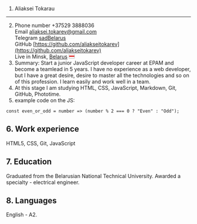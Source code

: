 1. Aliaksei Tokarau
---
2. Phone number +37529 3888036  
   Email [aliaksei.tokarev@gmail.com](aliaksei.tokarev@gmail.com)  
   Telegram [sadBelarus][sad]  
   GitHub [https://github.com/aliakseitokarev](https://github.com/aliakseitokarev)  
   Live in Minsk, [Belarus](https://www.wikiwand.com/en/Belarus 'Minsk is the capital ![
flag](data:image/png;base64,iVBORw0KGgoAAAANSUhEUgAAABAAAAANCAYAAACgu+4kAAAACXBIWXMAAA7EAAAOxAGVKw4bAAAAYElEQVQoz82TIRaAMAxDsz1isIh57o5FT/QWcwj8BBZTUSx2rdn3P3kRSa01671DVTECSZRSABExLyJiebT5j6oiI0g4YAGAe1t99nHOMmF/Xpd81TrBhEzSLZNEin7hA89/Xdb1M0K3AAAAAElFTkSuQmCC)') ![
flag](data:image/png;base64,iVBORw0KGgoAAAANSUhEUgAAABAAAAANCAYAAACgu+4kAAAACXBIWXMAAA7EAAAOxAGVKw4bAAAAYElEQVQoz82TIRaAMAxDsz1isIh57o5FT/QWcwj8BBZTUSx2rdn3P3kRSa01671DVTECSZRSABExLyJiebT5j6oiI0g4YAGAe1t99nHOMmF/Xpd81TrBhEzSLZNEin7hA89/Xdb1M0K3AAAAAElFTkSuQmCC)   
3. Summary: Start a junior JavaScript developer career at EPAM and become a teamlead in 5 years. I have no experience as a web developer, but I have a great desire, desire to master all the technologies and so on of this profession. I learn easily and work well in a team.
4. At this stage I am studying HTML, CSS, JavaScript, Markdown, Git, GitHub, Phototime.
5. example code on the JS:

```
const even_or_odd = number => (number % 2 === 0 ? "Even" : "Odd");
```

## 6. Work experience
HTML5, CSS, Git, JavaScript
## 7. Education
Graduated from the Belarusian National Technical University. Awarded a specialty - electrical engineer.

## 8. Languages
English - А2.

[sad]: https://t.me/sadBelarus ':('